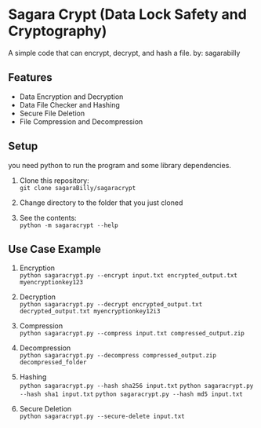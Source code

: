 # Sagara Crypt (Data Lock Safety and Cryptography)

A simple code that can encrypt, decrypt, and hash a file.
by: sagarabilly

## Features

- Data Encryption and Decryption
- Data File Checker and Hashing 
- Secure File Deletion
- File Compression and Decompression

## Setup
you need python to run the program and some library dependencies.  

1. Clone this repository:<br>
```git clone sagaraBilly/sagaracrypt```

2. Change directory to the folder that you just cloned<br>

3. See the contents:<br>
```python -m sagaracrypt --help```

## Use Case Example

1. Encryption<br>
```python sagaracrypt.py --encrypt input.txt encrypted_output.txt myencryptionkey123```

2. Decryption<br>
```python sagaracrypt.py --decrypt encrypted_output.txt decrypted_output.txt myencryptionkey12i3```

3. Compression<br>
```python sagaracrypt.py --compress input.txt compressed_output.zip```

4. Decompression<br>
```python sagaracrypt.py --decompress compressed_output.zip decompressed_folder```

5. Hashing<br>
```python sagaracrypt.py --hash sha256 input.txt```
```python sagaracrypt.py --hash sha1 input.txt```
```python sagaracrypt.py --hash md5 input.txt```

6. Secure Deletion<br>
```python sagaracrypt.py --secure-delete input.txt```
